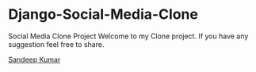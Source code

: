 # Django-Social-Media-Clone
Social Media Clone Project
Welcome to my Clone project.
If you have any suggestion feel free to share.
<div class="badge-base LI-profile-badge" data-locale="en_US" data-size="medium" data-theme="dark" data-type="VERTICAL" data-vanity="sandeepcodes" data-version="v1"><a class="badge-base__link LI-simple-link" href="https://in.linkedin.com/in/sandeepcodes?trk=profile-badge">Sandeep Kumar</a></div>
              
